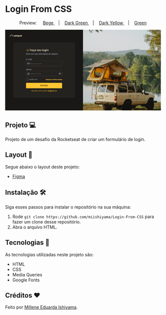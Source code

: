 # Login From CSS

<p align="center">
  Preview:
    &nbsp;&nbsp;&nbsp;
  <a href="./preview/Bege">
    Bege
  </a>
    &nbsp;&nbsp;&nbsp;|&nbsp;&nbsp;&nbsp;
  <a href="./preview/Dark-Green">
    Dark Green
  </a>
    &nbsp;&nbsp;&nbsp;|&nbsp;&nbsp;&nbsp;
  <a href="./preview/Dark-Yellow">
    Dark Yellow
  </a>
    &nbsp;&nbsp;&nbsp;|&nbsp;&nbsp;&nbsp;
  <a href="./preview/Green">
    Green
  </a>
</p>

![preview](./preview/Dark-Yellow/Login-From-CSS-Dark-Yellow.png)

## Projeto 💻
Projeto de um desafio da Rocketseat de criar um formulário de login.

## Layout 🔖
Segue abaixo o layout deste projeto:
- [Figma](https://www.figma.com/file/gy2sq2N2GWZPMNZiGn9p8p/DD-%2F-Login-Form---CSS-(Copy)?t=SMpj0ZA9Bfit9JGZ-6)

## Instalação 🛠
Siga esses passos para instalar o repositório na sua máquina:
1. Rode `git clone https://github.com/miishiyama/Login-From-CSS` para fazer um clone desse repositório.
2. Abra o arquivo HTML.

## Tecnologias 🚀
As tecnologias utilizadas neste projeto são:
- HTML
- CSS
- Media Queries
- Google Fonts

## Créditos ❤️
Feito por [Millene Eduarda Ishiyama](https://github.com/miishiyama/).
